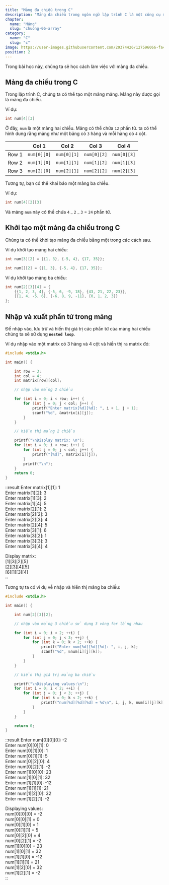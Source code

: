 ```yaml
---
title: "Mảng đa chiều trong C"
description: "Mảng đa chiều trong ngôn ngữ lập trình C là một công cụ mạnh mẽ cho việc xử lý dữ liệu phức tạp và tạo ra các ứng dụng đa chiều đầy thách thức. Bài viết này sẽ giúp bạn hiểu sâu hơn về mảng đa chiều, cung cấp cách khai báo, truy cập và thao tác với chúng."
chapter:
  name: "Mảng"
  slug: "chuong-06-array"
category:
  name: "C"
  slug: "c"
image: https://user-images.githubusercontent.com/29374426/127596066-fa46df01-982f-4a72-b6d1-f7d8f5c5a9b3.png
position: 2
---
```


Trong bài học này, chúng ta sẽ học cách làm việc với mảng đa chiều.

## Mảng đa chiều trong C

Trong lập trình C, chúng ta có thể tạo một mảng mảng. Mảng này được gọi là mảng đa chiều.

Ví dụ:

```cpp
int num[4][3]
```

Ở đây, `num` là một mảng hai chiều. Mảng có thể chứa `12` phần tử. ta có thể hình dung rằng mảng như một bảng có `3` hàng và mỗi hàng có `4` cột.

|       | Col 1       | Col 2       | Col 3       | Col 4       |
| :---: | ----------- | ----------- | ----------- | ----------- |
| Row 1 | `num[0][0]` | `num[0][1]` | `num[0][2]` | `num[0][3]` |
| Row 2 | `num[1][0]` | `num[1][1]` | `num[1][2]` | `num[1][3]` |
| Row 3 | `num[2][0]` | `num[2][1]` | `num[2][2]` | `num[2][3]` |

Tương tự, bạn có thể khai báo một mảng ba chiều.

Ví dụ:

```cpp
int num[4][2][3]
```

Và mảng `num` này có thể chứa `4` _ `2` _ `3` = `24` phần tử.

## Khởi tạo một mảng đa chiều trong C

Chúng ta có thể khởi tạo mảng đa chiều bằng một trong các cách sau.

Ví dụ khởi tạo mảng hai chiều:

```cpp
int num[3][2] = {{1, 3}, {-5, 4}, {17, 35}};

int num[][2] = {{1, 3}, {-5, 4}, {17, 35}};
```

Ví dụ khởi tạo mảng ba chiều:

```cpp
int num[2][3][4] = {
    {{1, 2, 3, 4}, {-5, 6, -9, 18}, {43, 21, 22, 23}},
    {{1, 4, -5, 6}, {-6, 8, 9, -11}, {0, 1, 2, 3}}
};
```

## Nhập và xuất phần tử trong mảng

Để nhập vào, lưu trữ và hiển thị giá trị các phần tử của mảng hai chiều chúng ta sẽ sử dụng **`nested loop`**.

Ví dụ nhập vào một matrix có 3 hàng và 4 cột và hiển thị ra matrix đó:

```cpp
#include <stdio.h>

int main() {

    int row = 3;
    int col = 4;
    int matrix[row][col];

    // nhập vào mảng 2 chiều

    for (int i = 0; i < row; i++) {
        for (int j = 0; j < col; j++) {
            printf("Enter matrix[%d][%d]: ", i + 1, j + 1);
            scanf("%d", &matrix[i][j]);
        }
    }

    // hiển thị mảng 2 chiều

    printf("\nDisplay matrix: \n");
    for (int i = 0; i < row; i++) {
        for (int j = 0; j < col; j++) {
            printf("[%d]", matrix[i][j]);
        }
        printf("\n");
    }
    return 0;
}
```

::result
Enter matrix[1][1]: 1</br>
Enter matrix[1][2]: 3</br>
Enter matrix[1][3]: 2</br>
Enter matrix[1][4]: 5</br>
Enter matrix[2][1]: 2</br>
Enter matrix[2][2]: 3</br>
Enter matrix[2][3]: 4</br>
Enter matrix[2][4]: 5</br>
Enter matrix[3][1]: 6</br>
Enter matrix[3][2]: 1</br>
Enter matrix[3][3]: 3</br>
Enter matrix[3][4]: 4</br>

Display matrix:</br>
[1][3][2][5]</br>
[2][3][4][5]</br>
[6][1][3][4]</br>
::

Tương tự ta có ví dụ về nhập và hiển thị mảng ba chiều:

```cpp
#include <stdio.h>

int main() {

	int num[2][3][2];

    // nhập vào mảng 3 chiều sử dụng 3 vòng for lồng nhau

    for (int i = 0; i < 2; ++i) {
        for (int j = 0; j < 3; ++j) {
            for (int k = 0; k < 2; ++k) {
            	printf("Enter num[%d][%d][%d]: ", i, j, k);
                scanf("%d", &num[i][j][k]);
            }
        }
    }

    // hiển thị giá trị mảng ba chiều

    printf("\nDisplaying values:\n");
    for (int i = 0; i < 2; ++i) {
        for (int j = 0; j < 3; ++j) {
            for (int k = 0; k < 2; ++k) {
                printf("num[%d][%d][%d] = %d\n", i, j, k, num[i][j][k]);
            }
        }
    }

    return 0;
}
```

::result
Enter num[0][0][0]: -2</br>
Enter num[0][0][1]: 0</br>
Enter num[0][1][0]: 1</br>
Enter num[0][1][1]: 5</br>
Enter num[0][2][0]: 4</br>
Enter num[0][2][1]: -2</br>
Enter num[1][0][0]: 23</br>
Enter num[1][0][1]: 32</br>
Enter num[1][1][0]: -12</br>
Enter num[1][1][1]: 21</br>
Enter num[1][2][0]: 32</br>
Enter num[1][2][1]: -2</br>

Displaying values:</br>
num[0][0][0] = -2</br>
num[0][0][1] = 0</br>
num[0][1][0] = 1</br>
num[0][1][1] = 5</br>
num[0][2][0] = 4</br>
num[0][2][1] = -2</br>
num[1][0][0] = 23</br>
num[1][0][1] = 32</br>
num[1][1][0] = -12</br>
num[1][1][1] = 21</br>
num[1][2][0] = 32</br>
num[1][2][1] = -2</br>
::
